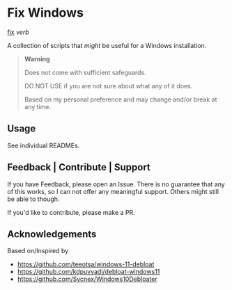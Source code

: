 # Fix Windows

[fix](https://www.merriam-webster.com/dictionary/fix) *verb*

A collection of scripts that *might* be useful for a Windows installation. 

> **Warning**
>
> Does not come with sufficient safeguards.
>
> DO NOT USE if you are not sure about what any of it does.
>
> Based on my personal preference and may change and/or break at any time.

## Usage

See individual READMEs.

## Feedback | Contribute | Support

If you have Feedback, please open an Issue. There is no guarantee that any of this works, so I can not offer any meaningful support.
Others might still be able to though.

If you'd like to contribute, please make a PR.

## Acknowledgements

Based on/Inspired by

* https://github.com/teeotsa/windows-11-debloat
* https://github.com/kdpuvvadi/debloat-windows11
* https://github.com/Sycnex/Windows10Debloater
